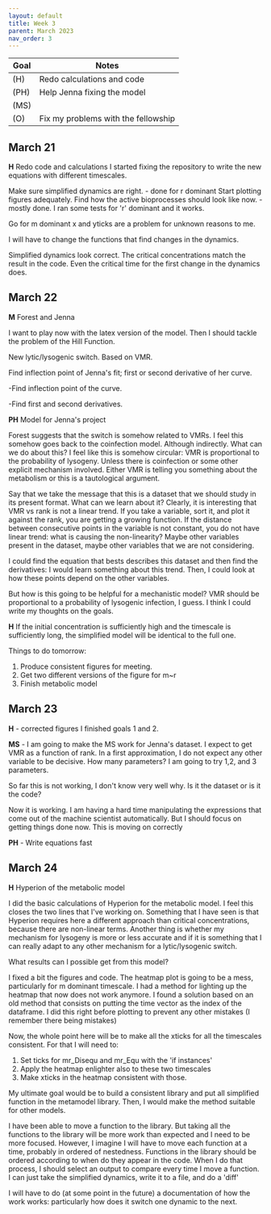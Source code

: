 ```yaml
---
layout: default
title: Week 3
parent: March 2023
nav_order: 3
---
```


| Goal | Notes |
| ----------- | ----------- |
|(H)|Redo calculations and code|
|(PH)|Help Jenna fixing the model|
|(MS)||
|(O)|Fix my problems with the fellowship|

## March 21

**H** Redo code and calculations
I started fixing the repository to write the new equations with different timescales.

Make sure simplified dynamics are right. - done for r dominant
Start plotting figures adequately.
Find how the active bioprocesses should look like now. - mostly done. I ran some tests for 'r' dominant and it works.

Go for m dominant
x and yticks are a problem for unknown reasons to me.

I will have to change the functions that find changes in the dynamics.

Simplified dynamics look correct. The critical concentrations match the result in the code. Even the critical time for the first change in the dynamics does.

## March 22

**M** Forest and Jenna

I want to play now with the latex version of the model. Then I should tackle the problem of the Hill Function.

New lytic/lysogenic switch. Based on VMR.

Find inflection point of Jenna's fit; first or second derivative of her curve.

-Find inflection point of the curve.

-Find first and second derivatives.

**PH** Model for Jenna's project

Forest suggests that the switch is somehow related to VMRs. I feel this somehow goes back to the coinfection model. Although indirectly.
What can we do about this?
I feel like this is somehow circular: VMR is proportional to the probability of lysogeny. Unless there is coinfection or some other explicit mechanism involved. Either VMR is telling you something about the metabolism or this is a tautological argument.

Say that we take the message that this is a dataset that we should study in its present format. What can we learn about it?
Clearly, it is interesting that VMR vs rank is not a linear trend. If you take a variable, sort it, and plot it against the rank, you are getting a growing function. If the distance between consecutive points in the variable is not constant, you do not have linear trend: what is causing the non-linearity? Maybe other variables present in the dataset, maybe other variables that we are not considering.

I could find the equation that bests describes this dataset and then find the derivatives: I would learn something about this trend.
Then, I could look at how these points depend on the other variables.

But how is this going to be helpful for a mechanistic model? VMR should be proportional to a probability of lysogenic infection, I guess. I think I could write my thoughts on the goals.

**H** If the initial concentration is sufficiently high and the timescale is sufficiently long, the simplified model will be identical to the full one.


Things to do tomorrow:
1. Produce consistent figures for meeting.
2. Get two different versions of the figure for m~r
3. Finish metabolic model


## March 23

**H** - corrected figures
I finished goals 1 and 2.

**MS** - I am going to make the MS work for Jenna's dataset.
I expect to get VMR as a function of rank. In a first approximation, I do not expect any other variable to be decisive.
How many parameters?
I am going to try 1,2, and 3 parameters.

So far this is not working, I don't know very well why. Is it the dataset or is it the code?

Now it is working. I am having a hard time manipulating the expressions that come out of the machine scientist automatically.
But I should focus on getting things done now.
This is moving on correctly

**PH** - Write equations fast

## March 24

**H** Hyperion of the metabolic model

I did the basic calculations of Hyperion for the metabolic model. I feel this closes the two lines that I've working on.
Something that I have seen is that Hyperion requires here a different approach than critical concentrations, because there are non-linear terms.
Another thing is whether my mechanism for lysogeny is more or less accurate and if it is something that I can really adapt to any other mechanism for a lytic/lysogenic switch.

What results can I possible get from this model?

I fixed a bit the figures and code. The heatmap plot is going to be a mess, particularly for m dominant timescale. I had a method for lighting up the heatmap that now does not work anymore.
I found a solution based on an old method that consists on putting the time vector as the index of the dataframe. I did this right before plotting to prevent any other mistakes (I remember there being mistakes)

Now, the whole point here will be to make all the xticks for all the timescales consistent. For that I will need to:
1. Set ticks for mr_Disequ and mr_Equ with the 'if instances'
2. Apply the heatmap enlighter also to these two timescales
3. Make xticks in the heatmap consistent with those.

My ultimate goal would be to build a consistent library and put all simplified function in the metamodel library.
Then, I would make the method suitable for other models.

I have been able to move a function to the library. But taking all the functions to the library will be more work than expected and I need to be more focused. However, I imagine I will have to move each function at a time, probably in ordered of nestedness.
Functions in the library should be ordered according to when do they appear in the code.
When I do that process, I should select an output to compare every time I move a function. I can just take the simplified dynamics, write it to a file, and do a 'diff'


I will have to do (at some point in the future) a documentation of how the work works: particularly how does it switch one dynamic to the next.

